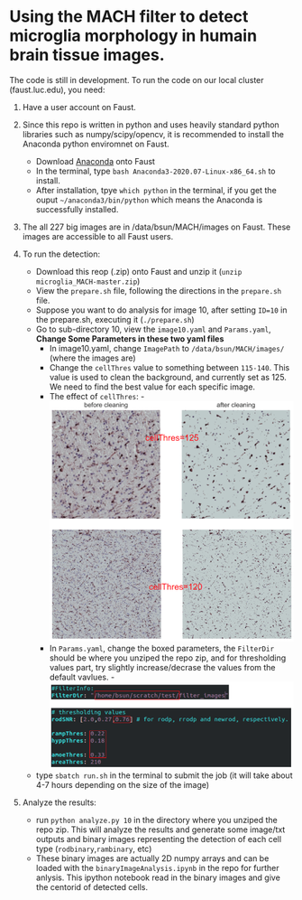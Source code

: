 # Using the MACH filter to detect microglia morphology in humain brain tissue images.
The code is still in development. To run the code on our local cluster (faust.luc.edu), you need: 
1. Have a user account on Faust. 
2. Since this repo is written in python and uses heavily standard python libraries such as numpy/scipy/opencv, it is recommended to install the Anaconda python enviromnet on Faust.
   - Download [Anaconda](https://www.anaconda.com/products/individual#linux) onto Faust
   - In the terminal, type `bash Anaconda3-2020.07-Linux-x86_64.sh` to install.
   - After installation, tpye `which python` in the terminal, if you get the ouput `~/anaconda3/bin/python` which means the Anaconda is successfully installed.

3. The all 227 big images are in /data/bsun/MACH/images on Faust. These images are accessible to all Faust users.
5. To run the detection:
   - Download this reop (.zip) onto Faust and unzip it (`unzip microglia_MACH-master.zip`)
   - View the `prepare.sh` file, following the directions in the `prepare.sh` file.
   - Suppose you want to do analysis for image 10, after setting `ID=10` in the prepare.sh, executing it (`./prepare.sh`)
   - Go to sub-directory 10, view the `image10.yaml` and `Params.yaml`, **Change Some Parameters in these two yaml files**
     - In image10.yaml, change `ImagePath` to `/data/bsun/MACH/images/` (where the images are)
     - Change the `cellThres` value to something between `115-140`. This value is used to clean the background, and currently set as 125. We need to find the best value for each specific image.
     - The effect of `cellThres`:
       -![clean background](./TestImages/cleanbg.png)
     - In `Params.yaml`, change the boxed parameters, the `FilterDir` should be where you unziped the repo zip, and for thresholding values part, try slightly increase/decrase the values from the default vavlues.
       -![paramters need to be changed](./TestImages/param.png)
    - type `sbatch run.sh` in the terminal to submit the job (it will take about 4-7 hours depending on the size of the image)

6.  Analyze the results:
    - run `python analyze.py 10` in the directory where you unziped the repo zip. This will analyze the results and generate some image/txt outputs and binary images representing the detection of each cell type (`rodbinary`,`rambinary`, etc)
    - These binary images are actually 2D numpy arrays and can be loaded with the `binaryImageAnalysis.ipynb` in the repo for further anlysis. This ipython notebook read in the binary images and give the centorid of detected cells.
